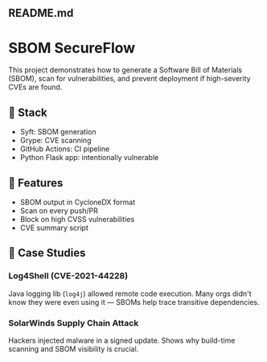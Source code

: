 ## README.md

# SBOM SecureFlow

This project demonstrates how to generate a Software Bill of Materials (SBOM), scan for vulnerabilities, and prevent deployment if high-severity CVEs are found.

## 🔧 Stack
- Syft: SBOM generation
- Grype: CVE scanning
- GitHub Actions: CI pipeline
- Python Flask app: intentionally vulnerable

## 📄 Features
- SBOM output in CycloneDX format
- Scan on every push/PR
- Block on high CVSS vulnerabilities
- CVE summary script

## 🧪 Case Studies

### Log4Shell (CVE-2021-44228)
Java logging lib (`log4j`) allowed remote code execution. Many orgs didn't know they were even using it — SBOMs help trace transitive dependencies.

### SolarWinds Supply Chain Attack
Hackers injected malware in a signed update. Shows why build-time scanning and SBOM visibility is crucial.
